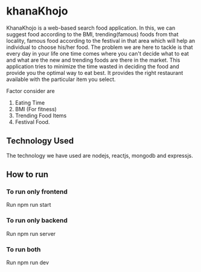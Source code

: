 # khanaKhojo
 
KhanaKhojo is a web-based search food application. In this, we can suggest food according to the BMI, trending(famous) foods from that locality, famous food according to the festival in that area which will help an individual to choose his/her food. The problem we are here to tackle is that every day in your life one time comes where you can't decide what to eat and what are the new and trending foods are there in the market. This application tries to minimize the time wasted in deciding the food and provide you the optimal way to eat best. It provides the right restaurant available with the particular item you select.

Factor consider are 

1. Eating Time
2. BMI (For fitness)
3. Trending Food Items
4. Festival Food.

## Technology Used
The technology we have used are nodejs, reactjs, mongodb and expressjs. 

## How to run
### To run only frontend
Run npm run start

### To run only backend
Run npm run server

### To run both
Run npm run dev
